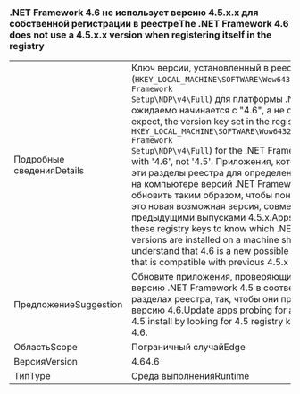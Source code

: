 ### <a name="the-net-framework-46-does-not-use-a-45xx-version-when-registering-itself-in-the-registry"></a><span data-ttu-id="d47aa-101">.NET Framework 4.6 не использует версию 4.5.x.x для собственной регистрации в реестре</span><span class="sxs-lookup"><span data-stu-id="d47aa-101">The .NET Framework 4.6 does not use a 4.5.x.x version when registering itself in the registry</span></span>

|   |   |
|---|---|
|<span data-ttu-id="d47aa-102">Подробные сведения</span><span class="sxs-lookup"><span data-stu-id="d47aa-102">Details</span></span>|<span data-ttu-id="d47aa-103">Ключ версии, установленный в реестре (<code>HKEY_LOCAL_MACHINE\SOFTWARE\Wow6432Node\Microsoft\NET Framework Setup\NDP\v4\Full</code>) для платформы .NET Framework 4.6, ожидаемо начинается с "4.6", а не с "4.5".</span><span class="sxs-lookup"><span data-stu-id="d47aa-103">As one might expect, the version key set in the registry (at <code>HKEY_LOCAL_MACHINE\SOFTWARE\Wow6432Node\Microsoft\NET Framework Setup\NDP\v4\Full</code>) for the .NET Framework 4.6 begins with '4.6', not '4.5'.</span></span> <span data-ttu-id="d47aa-104">Приложения, которые используют эти разделы реестра для определения установленных на компьютере версий .NET Framework, следует обновить таким образом, чтобы понимать, что 4.6 — это новая возможная версия, совместимая с предыдущими выпусками 4.5.x.</span><span class="sxs-lookup"><span data-stu-id="d47aa-104">Apps that depend on these registry keys to know which .NET Framework versions are installed on a machine should be updated to understand that 4.6 is a new possible version, and one that is compatible with previous 4.5.x releases.</span></span>|
|<span data-ttu-id="d47aa-105">Предложение</span><span class="sxs-lookup"><span data-stu-id="d47aa-105">Suggestion</span></span>|<span data-ttu-id="d47aa-106">Обновите приложения, проверяющие установку версию .NET Framework 4.5 в соответствующих разделах реестра, так, чтобы они принимали версию 4.6.</span><span class="sxs-lookup"><span data-stu-id="d47aa-106">Update apps probing for a .NET Framework 4.5 install by looking for 4.5 registry keys to also accept 4.6.</span></span>|
|<span data-ttu-id="d47aa-107">Область</span><span class="sxs-lookup"><span data-stu-id="d47aa-107">Scope</span></span>|<span data-ttu-id="d47aa-108">Пограничный случай</span><span class="sxs-lookup"><span data-stu-id="d47aa-108">Edge</span></span>|
|<span data-ttu-id="d47aa-109">Версия</span><span class="sxs-lookup"><span data-stu-id="d47aa-109">Version</span></span>|<span data-ttu-id="d47aa-110">4.6</span><span class="sxs-lookup"><span data-stu-id="d47aa-110">4.6</span></span>|
|<span data-ttu-id="d47aa-111">Тип</span><span class="sxs-lookup"><span data-stu-id="d47aa-111">Type</span></span>|<span data-ttu-id="d47aa-112">Среда выполнения</span><span class="sxs-lookup"><span data-stu-id="d47aa-112">Runtime</span></span>|

